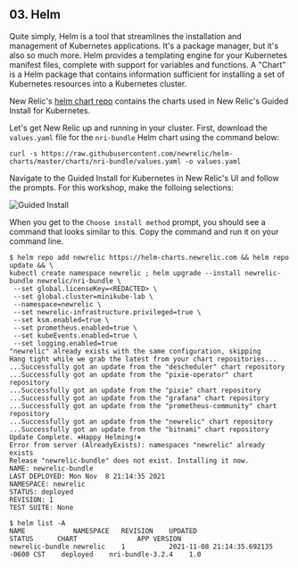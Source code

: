 ## 03. Helm

Quite simply, Helm is a tool that streamlines the installation and management of Kubernetes applications.  It's a package manager, but it's also so much more.  Helm provides a templating engine for your Kubernetes manifest files, complete with support for variables and functions. A "Chart" is a Helm package that contains information sufficient for installing a set of Kubernetes resources into a Kubernetes cluster.

New Relic's [helm chart repo](https://github.com/newrelic/helm-charts) contains the charts used in New Relic's Guided Install for Kubernetes.

Let's get New Relic up and running in your cluster.  First, download the `values.yaml` file for the `nri-bundle` Helm chart using the command below:

```
curl -s https://raw.githubusercontent.com/newrelic/helm-charts/master/charts/nri-bundle/values.yaml -o values.yaml
```

Navigate to the Guided Install for Kubernetes in New Relic's UI and follow the prompts.  For this workshop, make the folloing selections:

![Guided Install](https://p191.p3.n0.cdn.getcloudapp.com/items/2NuPPg7z/0c8e6b5e-bd71-4fca-9fc0-5add7cfb5a4f.jpg?v=0981942fbdfb62d1d0aefd320e8cf2d1)

When you get to the `Choose install method` prompt, you should see a command that looks similar to this.  Copy the command and run it on your command line.

```
$ helm repo add newrelic https://helm-charts.newrelic.com && helm repo update && \
kubectl create namespace newrelic ; helm upgrade --install newrelic-bundle newrelic/nri-bundle \
 --set global.licenseKey=<REDACTED> \
 --set global.cluster=minikube-lab \
 --namespace=newrelic \
 --set newrelic-infrastructure.privileged=true \
 --set ksm.enabled=true \
 --set prometheus.enabled=true \
 --set kubeEvents.enabled=true \
 --set logging.enabled=true
"newrelic" already exists with the same configuration, skipping
Hang tight while we grab the latest from your chart repositories...
...Successfully got an update from the "descheduler" chart repository
...Successfully got an update from the "pixie-operator" chart repository
...Successfully got an update from the "pixie" chart repository
...Successfully got an update from the "grafana" chart repository
...Successfully got an update from the "prometheus-community" chart repository
...Successfully got an update from the "newrelic" chart repository
...Successfully got an update from the "bitnami" chart repository
Update Complete. ⎈Happy Helming!⎈
Error from server (AlreadyExists): namespaces "newrelic" already exists
Release "newrelic-bundle" does not exist. Installing it now.
NAME: newrelic-bundle
LAST DEPLOYED: Mon Nov  8 21:14:35 2021
NAMESPACE: newrelic
STATUS: deployed
REVISION: 1
TEST SUITE: None
 ```

 ```
$ helm list -A
NAME           	NAMESPACE	REVISION	UPDATED                             	STATUS  	CHART           	APP VERSION
newrelic-bundle	newrelic 	1       	2021-11-08 21:14:35.692135 -0600 CST	deployed	nri-bundle-3.2.4	1.0